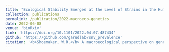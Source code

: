 ```yaml
---
title: "Ecological Stability Emerges at the Level of Strains in the Human Gut Microbiome"
collection: publications
permalink: /publication/2022-macroeco-genetics
date: 2022-06-08
venue: 'bioRxiv'
link: 'https://doi.org/10.1101/2022.04.07.487434'
github: 'https://github.com/garudlab/snv_prevalence'
citation: '<b>Shoemaker, W.R.</b> A macroecological perspective on genetic diversity in the human gut microbiome. <i>bioRxiv</i> (2022).'
---
```

